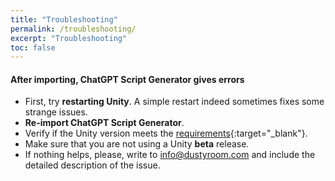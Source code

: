 ```yaml
---
title: "Troubleshooting"
permalink: /troubleshooting/
excerpt: "Troubleshooting"
toc: false
---
```


#### After importing, ChatGPT Script Generator gives errors
- First, try **restarting Unity**. A simple restart indeed sometimes fixes some strange issues.
- **Re-import ChatGPT Script Generator**.
- Verify if the Unity version meets the [requirements](https://assetstore.unity.com/packages/tools/ai/chatgpt-script-generator-250892){:target="_blank"}.
- Make sure that you are not using a Unity **beta** release.
- If nothing helps, please, write to info@dustyroom.com and include the detailed description of the issue.

